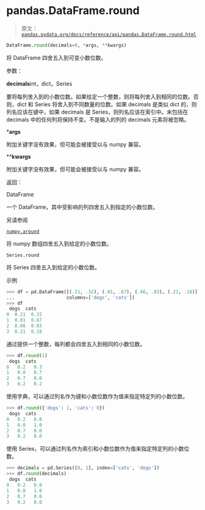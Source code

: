 # pandas.DataFrame.round

> 原文：[`pandas.pydata.org/docs/reference/api/pandas.DataFrame.round.html`](https://pandas.pydata.org/docs/reference/api/pandas.DataFrame.round.html)

```py
DataFrame.round(decimals=0, *args, **kwargs)
```

将 DataFrame 四舍五入到可变小数位数。

参数：

**decimals**int，dict，Series

要将每列舍入到的小数位数。如果给定一个整数，则将每列舍入到相同的位数。否则，dict 和 Series 将舍入到不同数量的位数。如果 decimals 是类似 dict 的，则列名应该在键中，如果 decimals 是 Series，则列名应该在索引中。未包括在 decimals 中的任何列将保持不变。不是输入的列的 decimals 元素将被忽略。

***args**

附加关键字没有效果，但可能会被接受以与 numpy 兼容。

****kwargs**

附加关键字没有效果，但可能会被接受以与 numpy 兼容。

返回：

DataFrame

一个 DataFrame，其中受影响的列四舍五入到指定的小数位数。

另请参阅

[`numpy.around`](https://numpy.org/doc/stable/reference/generated/numpy.around.html#numpy.around "(在 NumPy v1.26 中)")

将 numpy 数组四舍五入到给定的小数位数。

`Series.round`

将 Series 四舍五入到给定的小数位数。

示例

```py
>>> df = pd.DataFrame([(.21, .32), (.01, .67), (.66, .03), (.21, .18)],
...                   columns=['dogs', 'cats'])
>>> df
 dogs  cats
0  0.21  0.32
1  0.01  0.67
2  0.66  0.03
3  0.21  0.18 
```

通过提供一个整数，每列都会四舍五入到相同的小数位数。

```py
>>> df.round(1)
 dogs  cats
0   0.2   0.3
1   0.0   0.7
2   0.7   0.0
3   0.2   0.2 
```

使用字典，可以通过列名作为键和小数位数作为值来指定特定列的小数位数。

```py
>>> df.round({'dogs': 1, 'cats': 0})
 dogs  cats
0   0.2   0.0
1   0.0   1.0
2   0.7   0.0
3   0.2   0.0 
```

使用 Series，可以通过列名作为索引和小数位数作为值来指定特定列的小数位数。

```py
>>> decimals = pd.Series([0, 1], index=['cats', 'dogs'])
>>> df.round(decimals)
 dogs  cats
0   0.2   0.0
1   0.0   1.0
2   0.7   0.0
3   0.2   0.0 
```

